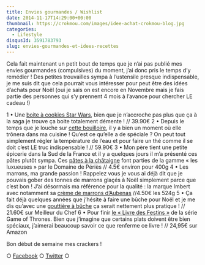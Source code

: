 ```yaml
---
title: Envies gourmandes / Wishlist
date: 2014-11-17T14:29:00+00:00
thumbnail: https://crokmou.com/images/idee-achat-crokmou-blog.jpg
categories:
  - Lifestyle
disqusId: 3591783793
slug: envies-gourmandes-et-idees-recettes
---
```


Cela fait maintenant un petit bout de temps que je n’ai pas publié mes envies gourmandes (compulsives) du moment, j’ai donc pris le temps d’y remédier ! Des petites trouvailles sympa à l’ustensile presque indispensable, je me suis dit que cela pourrait vous intéresser pour peut être des idées d’achats pour Noël (oui je sais on est encore en Novembre mais je fais partie des personnes qui s’y prennent 4 mois à l’avance pour chercher LE cadeau !)

1 • Une [boite à cookies Star Wars](http://www.coindugeek.com/art-de-la-table-deco/5232-boite-a-cookies-dark-vador-star-wars.html), bien que je n’accroche pas plus que ça à la saga je trouve ça boite totalement démente ! // 39.90€
2 • Depuis le temps que je louche sur [cette bouilloire](http://www.darty.com/nav/achat/petit_electromenager/petit-dejeuner/bouilloire_theiere_chocolatiere/riviera_et_bar_qd641a.html), il y a bien un moment où elle trônera dans ma cuisine ! Qu’est ce qu’elle a de spéciale ? On peut tout simplement régler la température de l’eau et pour faire un thé comme il se doit c’est LE truc indispensable ! // 59.90€
3 • Mon père tient une petite épicerie dans la Sud de la France et il y a quelques jours il m’a présenté ces pâtes plutôt sympa. Ces [pâtes à la châtaigne](http://www.domainedeperies.fr/pates/les-luxueuses/) font parties de la gamme « les luxueuses » par le Domaine de Périès // 4.5€ environ pour 400g
4 • Les marrons, ma grande passion ! Rappelez vous je vous ai déjà dit que je pouvais gober des tonnes de marrons glaçés à Noël simplement parce que c’est bon ! J’ai désormais ma référence pour la qualité : la marque Imbert avec notamment sa [crème de marrons d’Aubenas](boutique.marrons-imbert.com/30-cr%C3%A8me-de-marrons-d-aubenas-pot-en-verre-de-525g-net.html) //4.50€ les 524g
5 • Ça fait déjà quelques années que j’hésite à faire une bûche pour Noël et je me dis qu’avec une [gouttière à bûche](http://www.meilleurduchef.com/cgi/mdc/l/fr/boutique/produits/mfr-gouttiere_buche_exopan.html) ça serait nettement plus pratique ! // 21.60€ sur Meilleur du Chef
6 • Pour finir [le « Livre des Festins »](http://www.amazon.fr/Games-thrones-festins-recettes-officiel/dp/2364802679/ref=sr_1_3?ie=UTF8&qid=1416220993&sr=8-3&keywords=game+of+thrones+livre) de la série Game of Thrones. Bien que j’imagine que certains plats doivent être bien spéciaux, j’aimerai beaucoup savoir ce que renferme ce livre ! // 24,95€ sur Amazon

Bon début de semaine mes crackers !

○ [Facebook](https://www.facebook.com/crokmou.blog) ○ [Twitter](https://twitter.com/Crokmou) ○